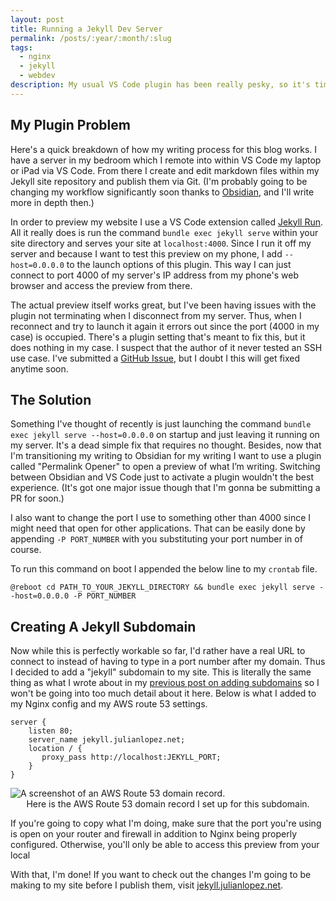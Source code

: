 ```yaml
---
layout: post
title: Running a Jekyll Dev Server
permalink: /posts/:year/:month/:slug
tags:
  - nginx
  - jekyll
  - webdev
description: My usual VS Code plugin has been really pesky, so it's time to change the methods a bit.
---
```

## My Plugin Problem

Here's a quick breakdown of how my writing process for this blog works. I have a server in my bedroom which I remote into within VS Code my laptop or iPad via VS Code. From there I create and edit markdown files within my Jekyll site repository and publish them via Git. (I'm probably going to be changing my workflow significantly soon thanks to [Obsidian](https://obsidian.md/), and I'll write more in depth then.)

In order to preview my website I use a VS Code extension called [Jekyll Run](https://marketplace.visualstudio.com/items?itemName=Dedsec727.jekyll-run). All it really does is run the command ``bundle exec jekyll serve`` within your site directory and serves your site at `localhost:4000`. Since I run it off my server and because I want to test this preview on my phone, I add `--host=0.0.0.0` to the launch options of this plugin. This way I can just connect to port 4000 of my server's IP address from my phone's web browser and access the preview from there.

The actual preview itself works great, but I've been having issues with the plugin not terminating when I disconnect from my server. Thus, when I reconnect and try to launch it again it errors out since the port (4000 in my case) is occupied. There's a plugin setting that's meant to fix this, but it does nothing in my case. I suspect that the author of it never tested an SSH use case. I've submitted a [GitHub Issue](https://github.com/Kanna727/jekyll-run/issues/67), but I doubt I this will get fixed anytime soon.

## The Solution

Something I've thought of recently is just launching the command `bundle exec jekyll serve --host=0.0.0.0` on startup and just leaving it running on my server. It's a dead simple fix that requires no thought. Besides, now that I'm transitioning my writing to Obsidian for my writing I want to use a plugin called "Permalink Opener" to open a preview of what I’m writing. Switching between Obsidian and VS Code just to activate a plugin wouldn't the best experience. (It's got one major issue though that I'm gonna be submitting a PR for soon.)

I also want to change the port I use to something other than 4000 since I might need that open for other applications. That can be easily done by appending `-P PORT_NUMBER` with you substituting your port number in of course.

To run this command on boot I appended the below line to my `crontab` file.
```
@reboot cd PATH_TO_YOUR_JEKYLL_DIRECTORY && bundle exec jekyll serve --host=0.0.0.0 -P PORT_NUMBER
```

## Creating A Jekyll Subdomain

Now while this is perfectly workable so far, I'd rather have a real URL to connect to instead of having to type in a port number after my domain. Thus I decided to add a "jekyll" subdomain to my site. This is literally the same thing as what I wrote about in my [previous post on adding subdomains](2023-11-20-setting-up-my-domain.md) so I won't be going into too much detail about it here. Below is what I added to my Nginx config and my AWS route 53 settings.

```
server {
    listen 80;
    server_name jekyll.julianlopez.net;
    location / {
       proxy_pass http://localhost:JEKYLL_PORT;
    }
}
```
<picture>
    <source srcset="https://ik.imagekit.io/jlo64/www_julianlopez_net/2023-12-12-Running-a-Jekyll-Dev-Server/_route53_I8iJ4bRVP.png?tr=w-720,f-webp," type="image/webp">
    <img src="https://ik.imagekit.io/jlo64/www_julianlopez_net/2023-12-12-Running-a-Jekyll-Dev-Server/_route53_I8iJ4bRVP.png?tr=w-480" alt="A screenshot of an AWS Route 53 domain record." class="blog_image" title="A screenshot of an AWS Route 53 domain record.">
    <figcaption style="text-align:center">Here is the AWS Route 53 domain record I set up for this subdomain.</figcaption>
 </picture>
 
If you're going to copy what I'm doing, make sure that the port you're using is open on your router and firewall in addition to Nginx being properly configured. Otherwise, you'll only be able to access this preview from your local 

With that, I'm done! If you want to check out the changes I'm going to be making to my site before I publish them, visit [jekyll.julianlopez.net](http://jekyll.julianlopez.net).